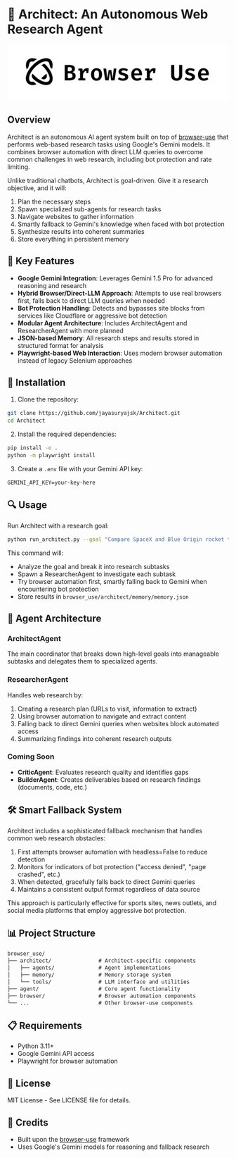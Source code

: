 # 🧠 Architect: An Autonomous Web Research Agent

<p align="center">
  <img src="./static/browser-use.png" alt="Architect Logo" width="600">
</p>

## Overview

Architect is an autonomous AI agent system built on top of [browser-use](https://github.com/browser-use/browser-use) that performs web-based research tasks using Google's Gemini models. It combines browser automation with direct LLM queries to overcome common challenges in web research, including bot protection and rate limiting.

Unlike traditional chatbots, Architect is goal-driven. Give it a research objective, and it will:
1. Plan the necessary steps
2. Spawn specialized sub-agents for research tasks
3. Navigate websites to gather information
4. Smartly fallback to Gemini's knowledge when faced with bot protection
5. Synthesize results into coherent summaries
6. Store everything in persistent memory

## 🌟 Key Features

- **Google Gemini Integration**: Leverages Gemini 1.5 Pro for advanced reasoning and research
- **Hybrid Browser/Direct-LLM Approach**: Attempts to use real browsers first, falls back to direct LLM queries when needed
- **Bot Protection Handling**: Detects and bypasses site blocks from services like Cloudflare or aggressive bot detection
- **Modular Agent Architecture**: Includes ArchitectAgent and ResearcherAgent with more planned
- **JSON-based Memory**: All research steps and results stored in structured format for analysis
- **Playwright-based Web Interaction**: Uses modern browser automation instead of legacy Selenium approaches

## 🚀 Installation

1. Clone the repository:
```bash
git clone https://github.com/jayasuryajsk/Architect.git
cd Architect
```

2. Install the required dependencies:
```bash
pip install -e .
python -m playwright install
```

3. Create a `.env` file with your Gemini API key:
```
GEMINI_API_KEY=your-key-here
```

## 🔍 Usage

Run Architect with a research goal:

```bash
python run_architect.py --goal "Compare SpaceX and Blue Origin rocket technology"
```

This command will:
- Analyze the goal and break it into research subtasks
- Spawn a ResearcherAgent to investigate each subtask
- Try browser automation first, smartly falling back to Gemini when encountering bot protection
- Store results in `browser_use/architect/memory/memory.json`

## 🧠 Agent Architecture

### ArchitectAgent
The main coordinator that breaks down high-level goals into manageable subtasks and delegates them to specialized agents.

### ResearcherAgent
Handles web research by:
1. Creating a research plan (URLs to visit, information to extract)
2. Using browser automation to navigate and extract content
3. Falling back to direct Gemini queries when websites block automated access
4. Summarizing findings into coherent research outputs

### Coming Soon
- **CriticAgent**: Evaluates research quality and identifies gaps
- **BuilderAgent**: Creates deliverables based on research findings (documents, code, etc.)

## 🛠️ Smart Fallback System

Architect includes a sophisticated fallback mechanism that handles common web research obstacles:

1. First attempts browser automation with headless=False to reduce detection
2. Monitors for indicators of bot protection ("access denied", "page crashed", etc.)
3. When detected, gracefully falls back to direct Gemini queries
4. Maintains a consistent output format regardless of data source

This approach is particularly effective for sports sites, news outlets, and social media platforms that employ aggressive bot protection.

## 📊 Project Structure

```
browser_use/
├── architect/               # Architect-specific components
│   ├── agents/              # Agent implementations
│   ├── memory/              # Memory storage system
│   └── tools/               # LLM interface and utilities
├── agent/                   # Core agent functionality 
├── browser/                 # Browser automation components
└── ...                      # Other browser-use components
```

## 📋 Requirements

- Python 3.11+
- Google Gemini API access
- Playwright for browser automation

## 📄 License

MIT License - See LICENSE file for details.

## 🤝 Credits

- Built upon the [browser-use](https://github.com/browser-use/browser-use) framework
- Uses Google's Gemini models for reasoning and fallback research
```



